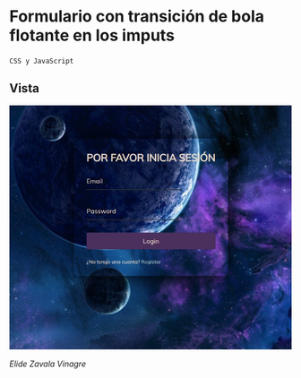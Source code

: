 # Formulario con transición de bola flotante en los imputs
`CSS y JavaScript`


## Vista
![image](pantalla.jpg)

*Elide Zavala Vinagre*